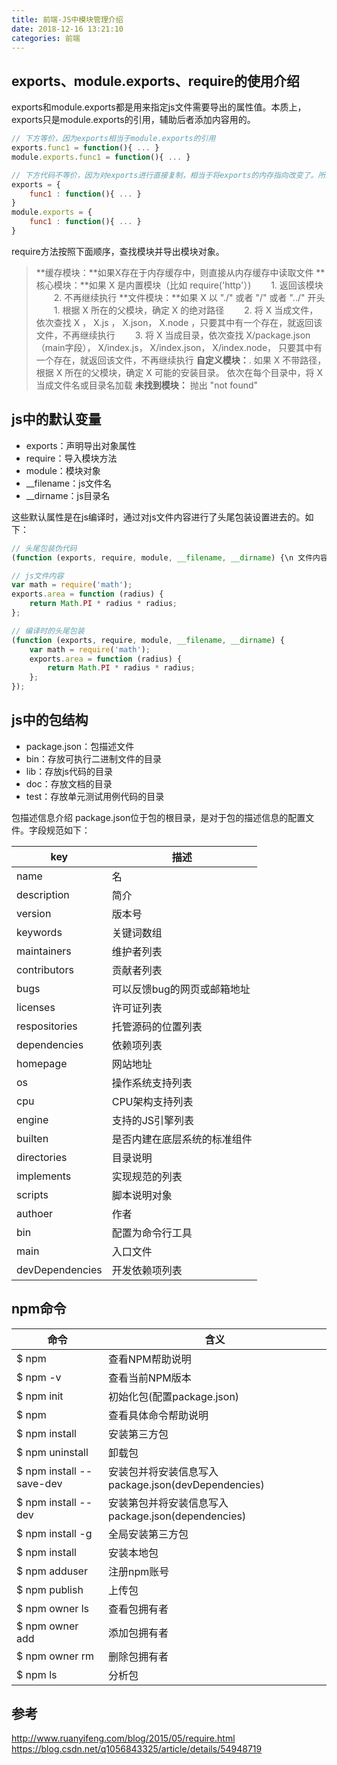 ```yaml
---
title: 前端-JS中模块管理介绍
date: 2018-12-16 13:21:10
categories: 前端
---
```


## exports、module.exports、require的使用介绍

exports和module.exports都是用来指定js文件需要导出的属性值。本质上，exports只是module.exports的引用，辅助后者添加内容用的。
```javascript
// 下方等价，因为exports相当于module.exports的引用
exports.func1 = function(){ ... }
module.exports.func1 = function(){ ... }

// 下方代码不等价，因为对exports进行直接复制，相当于将exports的内存指向改变了。所以不再是module.exports的引用
exports = {
	func1 : function(){ ... }
}
module.exports = {
	func1 : function(){ ... }	
}
```

require方法按照下面顺序，查找模块并导出模块对象。

>**缓存模块：**如果X存在于内存缓存中，则直接从内存缓存中读取文件
**核心模块：**如果 X 是内置模块（比如 require('http'）) 
　　1. 返回该模块
　　2. 不再继续执行
**文件模块：**如果 X 以 "./" 或者 "/" 或者 "../" 开头 
　　1. 根据 X 所在的父模块，确定 X 的绝对路径
　　2. 将 X 当成文件，依次查找 X ， X.js ， X.json， X.node ，只要其中有一个存在，就返回该文件，不再继续执行
　　3. 将 X 当成目录，依次查找 X/package.json（main字段）， X/index.js， X/index.json， X/index.node， 只要其中有一个存在，就返回该文件，不再继续执行
**自定义模块：**. 如果 X 不带路径，根据 X 所在的父模块，确定 X 可能的安装目录。 依次在每个目录中，将 X 当成文件名或目录名加载
**未找到模块：** 抛出 "not found"

## js中的默认变量
- exports：声明导出对象属性
- require：导入模块方法
- module：模块对象
- __filename：js文件名
- __dirname：js目录名

这些默认属性是在js编译时，通过对js文件内容进行了头尾包装设置进去的。如下：
```javascript
// 头尾包装伪代码
(function (exports, require, module, __filename, __dirname) {\n 文件内容 \n});

// js文件内容
var math = require('math');
exports.area = function (radius) {
	return Math.PI * radius * radius; 
};

// 编译时的头尾包装
(function (exports, require, module, __filename, __dirname) { 
	var math = require('math');
	exports.area = function (radius) {
		return Math.PI * radius * radius; 
	};
});
```

## js中的包结构
- package.json：包描述文件
- bin：存放可执行二进制文件的目录
- lib：存放js代码的目录
- doc：存放文档的目录
- test：存放单元测试用例代码的目录

包描述信息介绍
package.json位于包的根目录，是对于包的描述信息的配置文件。字段规范如下：

| key | 描述 |
| ----- | ----- |
| name | 名 |
| description | 简介 |
| version | 版本号 |
| keywords | 关键词数组 |
| maintainers | 维护者列表 |
| contributors | 贡献者列表 |
| bugs | 可以反馈bug的网页或邮箱地址 |
| licenses | 许可证列表 |
| respositories | 托管源码的位置列表 |
| dependencies | 依赖项列表 |
| homepage | 网站地址 |
| os | 操作系统支持列表 |
| cpu | CPU架构支持列表 |
| engine | 支持的JS引擎列表 |
| builten | 是否内建在底层系统的标准组件 |
| directories | 目录说明 |
| implements | 实现规范的列表 |
| scripts | 脚本说明对象 |
| authoer | 作者 |
| bin | 配置为命令行工具 |
| main | 入口文件 |
| devDependencies | 开发依赖项列表 |

## npm命令
| 命令 |	含义 |
| ----- | ----- |
| $ npm	| 查看NPM帮助说明
| $ npm -v	| 查看当前NPM版本
| $ npm init	| 初始化包(配置package.json)
| $ npm <command>	| 查看具体命令帮助说明
| $ npm install <package>	| 安装第三方包
| $ npm uninstall <package>	| 卸载包
| $ npm install <package> --save-dev | 安装包并将安装信息写入package.json(devDependencies)
| $ npm install <package> --dev	| 安装第包并将安装信息写入package.json(dependencies)
| $ npm install <package> -g | 全局安装第三方包
| $ npm install <file-url>	| 安装本地包
| $ npm adduser	| 注册npm账号
| $ npm publish <folder> | 上传包
| $ npm owner ls <package-name>	| 查看包拥有者
| $ npm owner add <user> <package-name>	| 添加包拥有者
| $ npm owner rm <user> <package-name> | 删除包拥有者
| $ npm ls | 分析包


## 参考
http://www.ruanyifeng.com/blog/2015/05/require.html
https://blog.csdn.net/q1056843325/article/details/54948719


